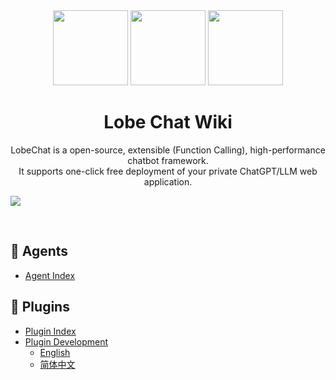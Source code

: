 <div align="center">

<img height="120" src="https://registry.npmmirror.com/@lobehub/assets-logo/1.0.0/files/assets/logo-3d.webp">
<img height="120" src="https://gw.alipayobjects.com/zos/kitchen/qJ3l3EPsdW/split.svg">
<img height="120" src="https://registry.npmmirror.com/@lobehub/assets-emoji/1.3.0/files/assets/robot.webp">

<h1>Lobe Chat Wiki</h1>

LobeChat is a open-source, extensible (Function Calling), high-performance chatbot framework. <br/> It supports one-click free deployment of your private ChatGPT/LLM web application.

</div>

![](https://raw.githubusercontent.com/andreasbm/readme/master/assets/lines/rainbow.png)

<br/>

## 🤖 Agents

- [Agent Index](https://github.com/lobehub/lobe-chat-agents)

## 🧩 Plugins

- [Plugin Index](https://github.com/lobehub/lobe-chat-plugins)
- [Plugin Development](Plugin-Development.en-US)
  - [English](Plugin-Development.en-US)
  - [简体中文](Plugin-Development.zh-CN)
